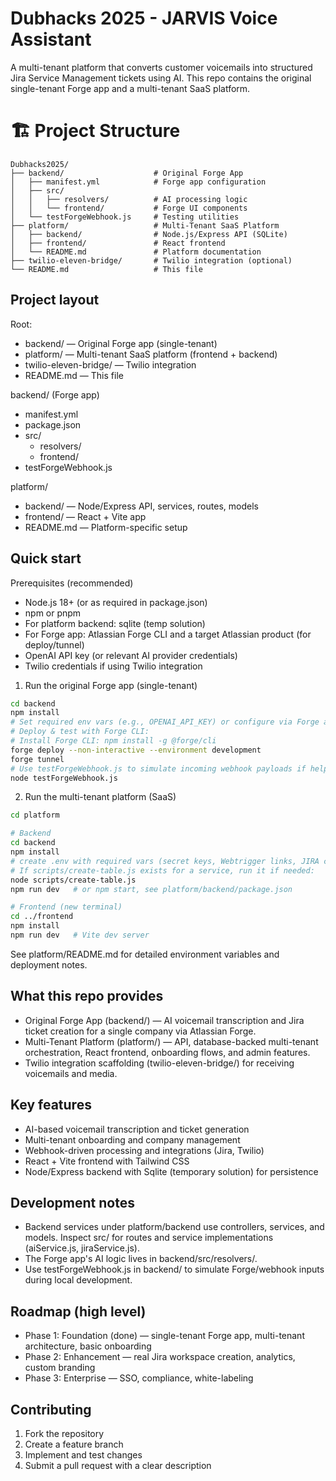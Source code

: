# Dubhacks 2025 - JARVIS Voice Assistant

A multi-tenant platform that converts customer voicemails into structured Jira Service Management tickets using AI. This repo contains the original single-tenant Forge app and a multi-tenant SaaS platform.

# 🏗️ Project Structure

```
Dubhacks2025/
├── backend/                    # Original Forge App
│   ├── manifest.yml            # Forge app configuration
│   ├── src/
│   │   ├── resolvers/          # AI processing logic
│   │   └── frontend/           # Forge UI components
│   └── testForgeWebhook.js     # Testing utilities
├── platform/                   # Multi-Tenant SaaS Platform
│   ├── backend/                # Node.js/Express API (SQLite)
│   ├── frontend/               # React frontend
│   └── README.md               # Platform documentation
├── twilio-eleven-bridge/       # Twilio integration (optional)
└── README.md                   # This file
```

## Project layout

Root:
- backend/                    — Original Forge app (single-tenant)
- platform/                   — Multi-tenant SaaS platform (frontend + backend)
- twilio-eleven-bridge/       — Twilio integration
- README.md                   — This file

backend/ (Forge app)
- manifest.yml
- package.json
- src/
  - resolvers/
  - frontend/
- testForgeWebhook.js

platform/
- backend/                    — Node/Express API, services, routes, models
- frontend/                   — React + Vite app
- README.md                   — Platform-specific setup

## Quick start

Prerequisites (recommended)
- Node.js 18+ (or as required in package.json)
- npm or pnpm
- For platform backend: sqlite (temp solution)
- For Forge app: Atlassian Forge CLI and a target Atlassian product (for deploy/tunnel)
- OpenAI API key (or relevant AI provider credentials)
- Twilio credentials if using Twilio integration

1) Run the original Forge app (single-tenant)
```bash
cd backend
npm install
# Set required env vars (e.g., OPENAI_API_KEY) or configure via Forge as needed
# Deploy & test with Forge CLI:
# Install Forge CLI: npm install -g @forge/cli
forge deploy --non-interactive --environment development
forge tunnel
# Use testForgeWebhook.js to simulate incoming webhook payloads if helpful:
node testForgeWebhook.js
```

2) Run the multi-tenant platform (SaaS)
```bash
cd platform

# Backend
cd backend
npm install
# create .env with required vars (secret keys, Webtrigger links, JIRA credentials, etc.)
# If scripts/create-table.js exists for a service, run it if needed:
node scripts/create-table.js
npm run dev   # or npm start, see platform/backend/package.json

# Frontend (new terminal)
cd ../frontend
npm install
npm run dev   # Vite dev server
```

See platform/README.md for detailed environment variables and deployment notes.

## What this repo provides

- Original Forge App (backend/) — AI voicemail transcription and Jira ticket creation for a single company via Atlassian Forge.
- Multi-Tenant Platform (platform/) — API, database-backed multi-tenant orchestration, React frontend, onboarding flows, and admin features.
- Twilio integration scaffolding (twilio-eleven-bridge/) for receiving voicemails and media.

## Key features

- AI-based voicemail transcription and ticket generation
- Multi-tenant onboarding and company management
- Webhook-driven processing and integrations (Jira, Twilio)
- React + Vite frontend with Tailwind CSS
- Node/Express backend with Sqlite (temporary solution) for persistence

## Development notes

- Backend services under platform/backend use controllers, services, and models. Inspect src/ for routes and service implementations (aiService.js, jiraService.js).
- The Forge app's AI logic lives in backend/src/resolvers/.
- Use testForgeWebhook.js in backend/ to simulate Forge/webhook inputs during local development.

## Roadmap (high level)

- Phase 1: Foundation (done) — single-tenant Forge app, multi-tenant architecture, basic onboarding
- Phase 2: Enhancement — real Jira workspace creation, analytics, custom branding
- Phase 3: Enterprise — SSO, compliance, white-labeling

## Contributing

1. Fork the repository
2. Create a feature branch
3. Implement and test changes
4. Submit a pull request with a clear description

